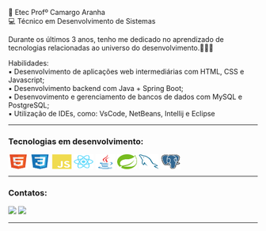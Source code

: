 
📍 Etec Profº Camargo Aranha <br>
💻 Técnico em Desenvolvimento de Sistemas <br>

Durante os últimos 3 anos, tenho me dedicado no aprendizado de tecnologias relacionadas ao universo do desenvolvimento.👨🏻‍💻

Habilidades:<br>
▪ Desenvolvimento de aplicações web intermediárias com HTML, CSS e Javascript;<br>
▪ Desenvolvimento backend com Java + Spring Boot;<br>
▪ Desenvovimento e gerenciamento de bancos de dados com MySQL e PostgreSQL;<br>
▪ Utilização de IDEs, como: VsCode, NetBeans, Intellij e Eclipse<br>
<hr>
  
<div style="display: inline_block">
  <h3>Tecnologias em desenvolvimento:</h3>

  <img align="center" alt="Luccas-HTML" height="30" width="40" src="https://raw.githubusercontent.com/devicons/devicon/master/icons/html5/html5-original.svg">
  <img align="center" alt="Luccas-CSS" height="30" width="40" src="https://raw.githubusercontent.com/devicons/devicon/master/icons/css3/css3-original.svg">
  <img align="center" alt="Luccas-Js" height="30" width="40" src="https://raw.githubusercontent.com/devicons/devicon/master/icons/javascript/javascript-plain.svg">
  <img align="center" alt="Luccas-React" height="30" width="40" src="https://github.com/devicons/devicon/blob/master/icons/react/react-original.svg">
  <img align="center" alt="Luccas-Java" height="30" width="40" src="https://github.com/devicons/devicon/blob/master/icons/java/java-original.svg">
  <img align="center" alt="Luccas-SpringBoot" height="30" width="40" src="https://github.com/devicons/devicon/blob/master/icons/spring/spring-original.svg">
  <img align="center" alt="Luccas-MySQL" height="30" width="40" src="https://github.com/devicons/devicon/blob/master/icons/mysql/mysql-original.svg">
  <img align="center" alt="Luccas-PostgreSQL" height="30" width="40" src="https://github.com/devicons/devicon/blob/master/icons/postgresql/postgresql-original.svg">
</div>
<hr>
  
<div> 
  
  <h3>Contatos:</h3>
  
  <a href = "mailto:contato.luccasguimaraes@gmail.com" target="_blank"><img src="https://img.shields.io/badge/-Gmail-%23333?style=for-the-badge&logo=gmail&logoColor=white" target="_blank"></a>
  <a href="https://www.linkedin.com/in/luccasguimaraes/" target="_blank"><img src="https://img.shields.io/badge/-LinkedIn-%230077B5?style=for-the-badge&logo=linkedin&logoColor=white" target="_blank"></a> 
  
<hr>
  
</div>
